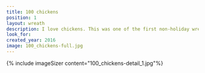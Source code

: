 ```yaml
---
title: 100 chickens
position: 1
layout: wreath
description: I love chickens. This was one of the first non-holiday wreaths I made.
look_for:
created_year: 2016
image: 100_chickens-full.jpg
---
```


{% include imageSizer content="100_chickens-detail_1.jpg"%}
